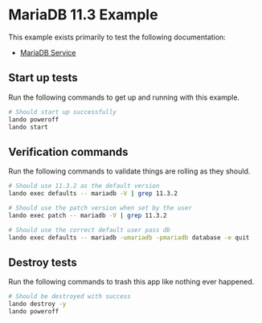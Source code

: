 # MariaDB 11.3 Example

This example exists primarily to test the following documentation:

* [MariaDB Service](https://docs.lando.dev/plugins/mariadb)

## Start up tests

Run the following commands to get up and running with this example.

```bash
# Should start up successfully
lando poweroff
lando start
```

## Verification commands

Run the following commands to validate things are rolling as they should.

```bash
# Should use 11.3.2 as the default version
lando exec defaults -- mariadb -V | grep 11.3.2

# Should use the patch version when set by the user
lando exec patch -- mariadb -V | grep 11.3.2

# Should use the correct default user pass db
lando exec defaults -- mariadb -umariadb -pmariadb database -e quit
```

## Destroy tests

Run the following commands to trash this app like nothing ever happened.

```bash
# Should be destroyed with success
lando destroy -y
lando poweroff
```
